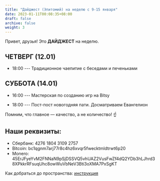 ```yaml
---
title: "Дайджест (Эпитомий) на неделю с 9-15 января"
date: 2023-01-11T00:08:35+08:00
draft: false
archive: false
weight: 3
---
```

Привет, друзья!
Это **ДАЙДЖЕСТ** на неделю.

## ЧЕТВЕРГ (12.01)
* 18:00 --- Традиционное чаепитие с беседами и печеньками

## СУББОТА (14.01)
* 16:00 --- Мастерская по созданию игр на Bitsy

* 18:00 --- Пост-пост новогодняя пати. Досматриваем Евангелион


Помним, что главное — качество, а не количество! ☝️

## Наши реквизиты:

* Сбербанк: 4276 1804 3109 2757
* Bitcoin: bc1qgnm7arj77r8c4hz6xvqr5fwecktmldtrwt6p20 
* Monero: 45ErJFyeYvM2FNNaN9pSjDSSVQ5vhUAZ2VusFwZf4dQ2YDb3hLJhrd38XPkkrRFsuqUhc8owWuVbNeV3Bti3oXMA7PxSgKT 

Как добраться до пространства: [инструкция](/instrukcioj/agilo/)
